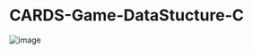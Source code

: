 # CARDS-Game-DataStucture-C

![image](https://user-images.githubusercontent.com/68230239/166071902-82a9bdbe-1945-4013-8398-0e9e17fb39b8.png)
